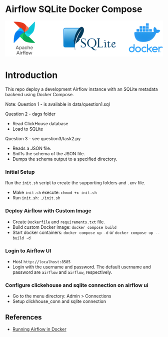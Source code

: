 # Airflow SQLite Docker Compose
![airflow-sqlite-docker](thumbnail.webp "Airflow SQLite Docker")

# Introduction
This repo deploy a development Airflow instance with an SQLite metadata backend using Docker Compose. 

Note: 
Question 1 - is available in data/question1.sql

Question 2 - dags folder
- Read ClickHouse database
- Load to SQLite

Question 3 - see question3/task2.py
- Reads a JSON file.
- Sniffs the schema of the JSON file.
- Dumps the schema output to a specified directory.

### Initial Setup
Run the `init.sh` script to create the supporting folders and `.env` file.
- Make `init.sh` execute: ```chmod +x init.sh```
- Run `init.sh`: ```./init.sh```

### Deploy Airflow with Custom Image
- Create `Dockerfile` and  `requirements.txt` file. 
- Build custom Docker image: `docker compose build`
- Start docker containers: `docker compose up -d` or `docker compose up --build -d`

### Login to Airflow UI
- Host `http://localhost:8585`
- Login with the username and password. The default username and password are `airflow` and `airflow`, respectively.
### Configure clickehouse and sqlite connection on airflow ui
- Go to the menu directory: Admin > Connections
- Setup clickhouse_conn and sqlite connection

## References
- [Running Airflow in Docker](https://airflow.apache.org/docs/apache-airflow/2.10.0/howto/docker-compose/index.html)
